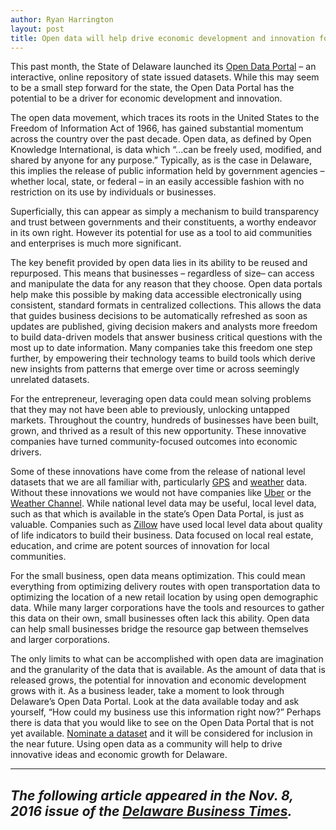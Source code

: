 ```yaml
---
author: Ryan Harrington
layout: post
title: Open data will help drive economic development and innovation for Delaware
---
```


This past month, the State of Delaware launched its [Open Data Portal](http://data.delaware.gov) – an interactive, online repository of state issued datasets.  While this may seem to be a small step forward for the state, the Open Data Portal has the potential to be a driver for economic development and innovation.

The open data movement, which traces its roots in the United States to the Freedom of Information Act of 1966, has gained substantial momentum across the country over the past decade.  Open data, as defined by Open Knowledge International, is data which “...can be freely used, modified, and shared by anyone for any purpose.” Typically, as is the case in Delaware, this implies the release of public information held by government agencies – whether local, state, or federal – in an easily accessible fashion with no restriction on its use by individuals or businesses.
 
Superficially, this can appear as simply a mechanism to build transparency and trust between governments and their constituents, a worthy endeavor in its own right.  However its potential for use as a tool to aid communities and enterprises is much more significant.
 
The key benefit provided by open data lies in its ability to be reused and repurposed.  This means that businesses – regardless of size– can access and manipulate the data for any reason that they choose.  Open data portals help make this possible by making data accessible electronically using consistent, standard formats in centralized collections.  This allows the data that guides business decisions to be automatically refreshed as soon as updates are published, giving decision makers and analysts more freedom to build data-driven models that answer business critical questions with the most up to date information. Many companies take this freedom one step further, by empowering their technology teams to build tools which derive new insights from patterns that emerge over time or across seemingly unrelated datasets.
 
For the entrepreneur, leveraging open data could mean solving problems that they may not have been able to previously, unlocking untapped markets.  Throughout the country, hundreds of businesses have been built, grown, and thrived as a result of this new opportunity.  These innovative companies have turned community-focused outcomes into economic drivers.
 
Some of these innovations have come from the release of national level datasets that we are all familiar with, particularly [GPS](http://www.gps.gov/) and [weather](https://www.ncdc.noaa.gov/cdo-web/webservices/v2) data.  Without these innovations we would not have companies like [Uber](https://www.uber.com) or the [Weather Channel](http://www.weather.com).  While national level data may be useful, local level data, such as that which is available in the state’s Open Data Portal, is just as valuable.  Companies such as [Zillow](http://www.zillow.com) have used local level data about quality of life indicators to build their business.  Data focused on local real estate, education, and crime are potent sources of innovation for local communities.
 
For the small business, open data means optimization. This could mean everything from optimizing delivery routes with open transportation data to optimizing the location of a new retail location by using open demographic data.  While many larger corporations have the tools and resources to gather this data on their own, small businesses often lack this ability.  Open data can help small businesses bridge the resource gap between themselves and larger corporations.
 
The only limits to what can be accomplished with open data are imagination and the granularity of the data that is available.  As the amount of data that is released grows, the potential for innovation and economic development grows with it.  As a business leader, take a moment to look through Delaware’s Open Data Portal.  Look at the data available today and ask yourself, “How could my business use this information right now?”  Perhaps there is data that you would like to see on the Open Data Portal that is not yet available.  [Nominate a dataset](http://data.delaware.gov/nominate) and it will be considered for inclusion in the near future. Using open data as a community will help to drive innovative ideas and economic growth for Delaware.

---
_The following article appeared in the Nov. 8, 2016 issue of the [Delaware Business Times](http://www.delawarebusinesstimes.com)._
---
